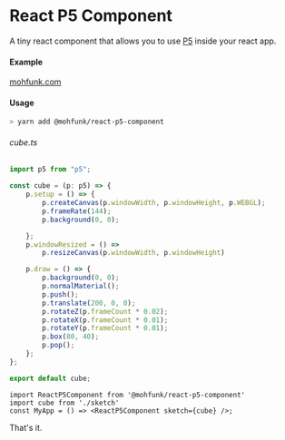 # React P5 Component

A tiny react component that allows you to use [P5](https://p5js.org/) inside your react app.

#### Example

[mohfunk.com](https://mohfunk.com)

#### Usage

```bash
> yarn add @mohfunk/react-p5-component
```

###### cube.ts

```ts
import p5 from "p5";

const cube = (p: p5) => {
    p.setup = () => {
        p.createCanvas(p.windowWidth, p.windowHeight, p.WEBGL);
        p.frameRate(144);
        p.background(0, 0);

    };
    p.windowResized = () =>
        p.resizeCanvas(p.windowWidth, p.windowHeight)

    p.draw = () => {
        p.background(0, 0);
        p.normalMaterial();
        p.push();
        p.translate(200, 0, 0);
        p.rotateZ(p.frameCount * 0.02);
        p.rotateX(p.frameCount * 0.01);
        p.rotateY(p.frameCount * 0.01);
        p.box(80, 40);
        p.pop();
    };
};

export default cube;
```

```tsx
import ReactP5Component from '@mohfunk/react-p5-component'
import cube from './sketch'
const MyApp = () => <ReactP5Component sketch={cube} />;
```

That's it.
